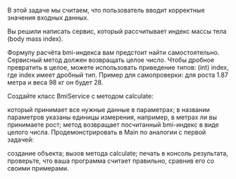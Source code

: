 В этой задаче мы считаем, что пользователь вводит корректные значения входных данных.

Вы решили написать сервис, который рассчитывает индекс массы тела (body mass index).

Формулу расчёта bmi-индекса вам предстоит найти самостоятельно. Сервисный метод должен возвращать целое число. Чтобы дробное превратить в целое, можете использовать приведение типов: (int) index, где index имеет дробный тип. Пример для самопроверки: для роста 1.87 метра и веса 98 кг он будет 28.

Создайте класс BmiService с методом calculate:

который принимает все нужные данные в параметрах;
в названии параметров указаны единицы измерения, например, в метрах ли вы принимаете рост;
метод возвращает посчитанный bmi-индекс в виде целого числа.
Продемонстрировать в Main по аналогии с первой задачей:

создание объекта;
вызов метода calculate;
печать в консоль результата, проверьте, что ваша программа считает правильно, сравнив его со своими примерами.
